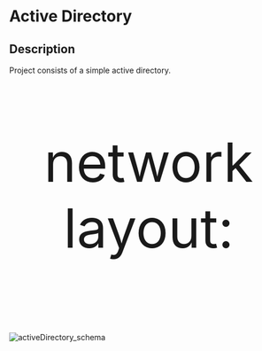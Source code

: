 <h1>Active Directory</h1>

<h2>Description</h2>
Project consists of a simple active directory. 
<br />

<p align="center"  style="font-size:7em;"> network layout: </p>
<br/>
 
![activeDirectory_schema](https://github.com/TenteNsenga1/ActiveDirectoryLab/assets/75053398/550c7577-ccf8-4b88-b75c-a29c5306eca0)
